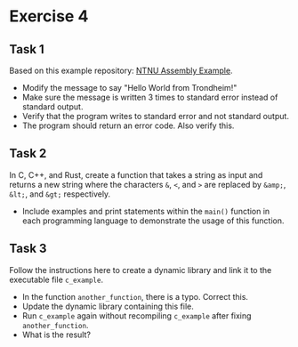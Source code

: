 # Exercise 4

## Task 1

Based on this example repository: [NTNU Assembly Example](https://gitlab.com/ntnu-tdat3020/assembly-example).

- Modify the message to say "Hello World from Trondheim!"
- Make sure the message is written 3 times to standard error instead of standard output.
- Verify that the program writes to standard error and not standard output.
- The program should return an error code. Also verify this.

## Task 2

In C, C++, and Rust, create a function that takes a string as input and returns a new string where the characters `&`, `<`, and `>` are replaced by `&amp;`, `&lt;`, and `&gt;` respectively.

- Include examples and print statements within the `main()` function in each programming language to demonstrate the usage of this function.

## Task 3

Follow the instructions here to create a dynamic library and link it to the executable file `c_example`.

- In the function `another_function`, there is a typo. Correct this.
- Update the dynamic library containing this file.
- Run `c_example` again without recompiling `c_example` after fixing `another_function`.
- What is the result?
